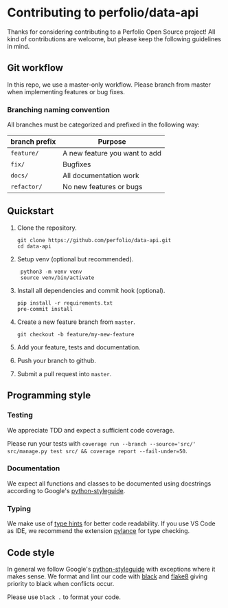 # Contributing to perfolio/data-api

Thanks for considering contributing to a Perfolio Open Source project! All kind of contributions are welcome, but please keep the following guidelines in mind.

## Git workflow

In this repo, we use a master-only workflow.
Please branch from master when implementing features or bug fixes.

### Branching naming convention

All branches must be categorized and prefixed in the following way:

| branch prefix | Purpose                       |
| ------------- | ----------------------------- |
| `feature/`    | A new feature you want to add |
| `fix/`        | Bugfixes                      |
| `docs/`       | All documentation work        |
| `refactor/`   | No new features or bugs       |

## Quickstart

1.  Clone the repository.

        git clone https://github.com/perfolio/data-api.git
        cd data-api

2. Setup venv (optional but recommended).

        python3 -m venv venv
        source venv/bin/activate

3.  Install all dependencies and commit hook (optional).

        pip install -r requirements.txt
        pre-commit install

4.  Create a new feature branch from `master`.

        git checkout -b feature/my-new-feature

5.  Add your feature, tests and documentation.

6.  Push your branch to github.

7.  Submit a pull request into `master`.

## Programming style

### Testing

We appreciate TDD and expect a sufficient code coverage.

Please run your tests with `coverage run --branch --source='src/' src/manage.py test src/ && coverage report --fail-under=50`.

### Documentation

We expect all functions and classes to be documented using docstrings according to Google's [python-styleguide](https://github.com/google/styleguide/blob/gh-pages/pyguide.md#38-comments-and-docstrings).

### Typing

We make use of [type hints](https://docs.python.org/3.6/library/typing.html) for better code readability. If you use VS Code as IDE, we recommend the extension [pylance](https://github.com/microsoft/pylance-release) for type checking.

## Code style

In general we follow Google's [python-styleguide](https://github.com/google/styleguide/blob/gh-pages/pyguide.md) with exceptions where it makes sense. We format and lint our code with [black](https://github.com/psf/black) and [flake8](https://gitlab.com/pycqa/flake8) giving priority to black when conflicts occur.

Please use `black .` to format your code.
